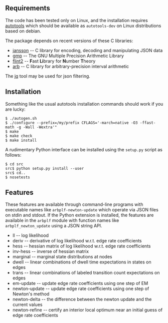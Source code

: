 Requirements
------------

The code has been tested only on Linux, and the installation requires
[autotools](https://www.gnu.org/software/automake/manual/html_node/Autotools-Introduction.html)
which should be available as `autotools-dev`
on Linux distributions based on debian.

The package depends on recent versions of these C libraries:
 * [jansson](https://github.com/akheron/jansson)
   -- C library for encoding, decoding and manipulating JSON data
 * [gmp](https://gmplib.org/)
   -- The GNU Multiple Precision Arithmetic Library
 * [flint2](https://github.com/wbhart/flint2)
   -- <b>F</b>ast <b>Li</b>brary for <b>N</b>umber <b>T</b>heory
 * [arb](https://github.com/fredrik-johansson/arb)
   -- C library for arbitrary-precision interval arithmetic

The [jq](https://stedolan.github.io/jq/) tool may be used for json filtering.


Installation
------------

Something like the usual autotools installation commands should
work if you are lucky:

```shell
$ ./autogen.sh
$ ./configure --prefix=/my/prefix CFLAGS='-march=native -O3 -ffast-math -g -Wall -Wextra'"
$ make
$ make check
$ make install
```

A rudimentary Python interface can be installed using the `setup.py`
script as follows:

```shell
$ cd src
src$ python setup.py install --user
src$ cd..
$ nosetests
```

Features
--------

These features are available through command-line programs
with executable names like `arbplf-newton-update` which
operate via JSON files on stdin and stdout.
If the Python extension is installed, the features are available in the
`arbplf` module with function names like `arbplf_newton_update`
using a JSON string API.

 - ll -- log likelihood
 - deriv -- derivative of log likelihood w.r.t. edge rate coefficients
 - hess -- hessian matrix of log likelihood w.r.t. edge rate coefficients
 - inv-hess -- inverse of hessian matrix
 - marginal -- marginal state distributions at nodes
 - dwell -- linear combinations of dwell time expectations in states on edges
 - trans -- linear combinations of labeled transition count expectations on edges
 - em-update -- update edge rate coefficients using one step of EM
 - newton-update -- update edge rate coefficients using one step of Newton's method
 - newton-delta -- the difference between the newton update and the current values
 - newton-refine -- certify an interior local optimum near an initial guess of edge rate coefficients
